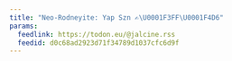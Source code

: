 ```yaml
---
title: "Neo-Rodneyite: Yap Szn ✍\U0001F3FF\U0001F4D6"
params:
  feedlink: https://todon.eu/@jalcine.rss
  feedid: d0c68ad2923d71f34789d1037cfc6d9f
---
```

